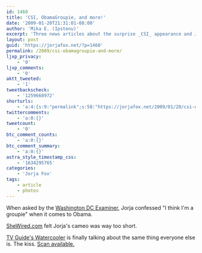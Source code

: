 ```yaml
---
id: 1460
title: 'CSI, ObamaGroupie, and more!'
date: '2009-01-20T21:31:01-08:00'
author: 'Mika E. (Ipstenu)'
excerpt: 'Three news articles about the surprise _CSI_ appearance and Jorja''s admission of being an Obama Groupie.'
layout: post
guid: 'https://jorjafox.net/?p=1460'
permalink: /2009/csi-obamagroupie-and-more/
ljxp_privacy:
    - '0'
ljxp_comments:
    - '0'
aktt_tweeted:
    - '1'
tweetbackscheck:
    - '1259668972'
shorturls:
    - 'a:4:{s:9:"permalink";s:58:"https://jorjafox.net/2009/01/20/csi-obamagroupie-and-more/";s:7:"tinyurl";s:25:"http://tinyurl.com/9tg7j8";s:4:"isgd";s:18:"http://is.gd/534ah";s:5:"bitly";s:20:"http://bit.ly/8N0mpp";}'
twittercomments:
    - 'a:0:{}'
tweetcount:
    - '0'
btc_comment_counts:
    - 'a:0:{}'
btc_comment_summary:
    - 'a:0:{}'
astra_style_timestamp_css:
    - '1634295765'
categories:
    - 'Jorja Fox'
tags:
    - article
    - photos
---
```


When asked by the <a href="http://www.dcexaminer.com/opinion/blogs/YeasandNays/Superhero_summit_at_Milano_0120.html">Washington DC Examiner</a>, Jorja confessed "I think I'm a groupie" when it comes to Obama.

<a href="http://www.shewired.com/Article.cfm?ID=21380">SheWired.com</a> felt Jorja's cameo was way too short.

<a href="http://www.tvguide.com/">TV Guide's Watercooler</a> is finally talking about the same thing everyone else is. The kiss. <a href="https://jorjafox.net/gallery/media/print/tvguide/tvguide-20090100.jpg">Scan available.</a>
